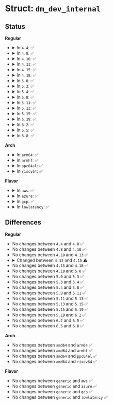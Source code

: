 # Struct: <code>dm_dev_internal</code>

## Status
<b>Regular</b>
<ul>
<li>
<details>
<summary>In <code>4.4</code>: ✅</summary>

```c
struct dm_dev_internal {
    struct list_head list;
    atomic_t count;
    struct dm_dev *dm_dev;
};
```
</details>
</li>
<li>
<details>
<summary>In <code>4.8</code>: ✅</summary>

```c
struct dm_dev_internal {
    struct list_head list;
    atomic_t count;
    struct dm_dev *dm_dev;
};
```
</details>
</li>
<li>
<details>
<summary>In <code>4.10</code>: ✅</summary>

```c
struct dm_dev_internal {
    struct list_head list;
    atomic_t count;
    struct dm_dev *dm_dev;
};
```
</details>
</li>
<li>
<details>
<summary>In <code>4.13</code>: ✅</summary>

```c
struct dm_dev_internal {
    struct list_head list;
    atomic_t count;
    struct dm_dev *dm_dev;
};
```
</details>
</li>
<li>
<details>
<summary>In <code>4.15</code>: ✅</summary>

```c
struct dm_dev_internal {
    struct list_head list;
    refcount_t count;
    struct dm_dev *dm_dev;
};
```
</details>
</li>
<li>
<details>
<summary>In <code>4.18</code>: ✅</summary>

```c
struct dm_dev_internal {
    struct list_head list;
    refcount_t count;
    struct dm_dev *dm_dev;
};
```
</details>
</li>
<li>
<details>
<summary>In <code>5.0</code>: ✅</summary>

```c
struct dm_dev_internal {
    struct list_head list;
    refcount_t count;
    struct dm_dev *dm_dev;
};
```
</details>
</li>
<li>
<details>
<summary>In <code>5.3</code>: ✅</summary>

```c
struct dm_dev_internal {
    struct list_head list;
    refcount_t count;
    struct dm_dev *dm_dev;
};
```
</details>
</li>
<li>
<details>
<summary>In <code>5.4</code>: ✅</summary>

```c
struct dm_dev_internal {
    struct list_head list;
    refcount_t count;
    struct dm_dev *dm_dev;
};
```
</details>
</li>
<li>
<details>
<summary>In <code>5.8</code>: ✅</summary>

```c
struct dm_dev_internal {
    struct list_head list;
    refcount_t count;
    struct dm_dev *dm_dev;
};
```
</details>
</li>
<li>
<details>
<summary>In <code>5.11</code>: ✅</summary>

```c
struct dm_dev_internal {
    struct list_head list;
    refcount_t count;
    struct dm_dev *dm_dev;
};
```
</details>
</li>
<li>
<details>
<summary>In <code>5.13</code>: ✅</summary>

```c
struct dm_dev_internal {
    struct list_head list;
    refcount_t count;
    struct dm_dev *dm_dev;
};
```
</details>
</li>
<li>
<details>
<summary>In <code>5.15</code>: ✅</summary>

```c
struct dm_dev_internal {
    struct list_head list;
    refcount_t count;
    struct dm_dev *dm_dev;
};
```
</details>
</li>
<li>
<details>
<summary>In <code>5.19</code>: ✅</summary>

```c
struct dm_dev_internal {
    struct list_head list;
    refcount_t count;
    struct dm_dev *dm_dev;
};
```
</details>
</li>
<li>
<details>
<summary>In <code>6.2</code>: ✅</summary>

```c
struct dm_dev_internal {
    struct list_head list;
    refcount_t count;
    struct dm_dev *dm_dev;
};
```
</details>
</li>
<li>
<details>
<summary>In <code>6.5</code>: ✅</summary>

```c
struct dm_dev_internal {
    struct list_head list;
    refcount_t count;
    struct dm_dev *dm_dev;
};
```
</details>
</li>
<li>
<details>
<summary>In <code>6.8</code>: ✅</summary>

```c
struct dm_dev_internal {
    struct list_head list;
    refcount_t count;
    struct dm_dev *dm_dev;
};
```
</details>
</li>
</ul>
<b>Arch</b>
<ul>
<li>
<details>
<summary>In <code>arm64</code>: ✅</summary>

```c
struct dm_dev_internal {
    struct list_head list;
    refcount_t count;
    struct dm_dev *dm_dev;
};
```
</details>
</li>
<li>
<details>
<summary>In <code>armhf</code>: ✅</summary>

```c
struct dm_dev_internal {
    struct list_head list;
    refcount_t count;
    struct dm_dev *dm_dev;
};
```
</details>
</li>
<li>
<details>
<summary>In <code>ppc64el</code>: ✅</summary>

```c
struct dm_dev_internal {
    struct list_head list;
    refcount_t count;
    struct dm_dev *dm_dev;
};
```
</details>
</li>
<li>
<details>
<summary>In <code>riscv64</code>: ✅</summary>

```c
struct dm_dev_internal {
    struct list_head list;
    refcount_t count;
    struct dm_dev *dm_dev;
};
```
</details>
</li>
</ul>
<b>Flavor</b>
<ul>
<li>
<details>
<summary>In <code>aws</code>: ✅</summary>

```c
struct dm_dev_internal {
    struct list_head list;
    refcount_t count;
    struct dm_dev *dm_dev;
};
```
</details>
</li>
<li>
<details>
<summary>In <code>azure</code>: ✅</summary>

```c
struct dm_dev_internal {
    struct list_head list;
    refcount_t count;
    struct dm_dev *dm_dev;
};
```
</details>
</li>
<li>
<details>
<summary>In <code>gcp</code>: ✅</summary>

```c
struct dm_dev_internal {
    struct list_head list;
    refcount_t count;
    struct dm_dev *dm_dev;
};
```
</details>
</li>
<li>
<details>
<summary>In <code>lowlatency</code>: ✅</summary>

```c
struct dm_dev_internal {
    struct list_head list;
    refcount_t count;
    struct dm_dev *dm_dev;
};
```
</details>
</li>
</ul>

## Differences
<b>Regular</b>
<ul>
<li>
No changes between <code>4.4</code> and <code>4.8</code> ✅
</li>
<li>
No changes between <code>4.8</code> and <code>4.10</code> ✅
</li>
<li>
No changes between <code>4.10</code> and <code>4.13</code> ✅
</li>
<li>
<details>
<summary>Changed between <code>4.13</code> and <code>4.15</code> ⚠️</summary>
<ul>
<li>
<b>Field type changed. </b>
<code>atomic_t count</code> ➡️ <code>refcount_t count</code>
</li>
</ul>
</details>
</li>
<li>
No changes between <code>4.15</code> and <code>4.18</code> ✅
</li>
<li>
No changes between <code>4.18</code> and <code>5.0</code> ✅
</li>
<li>
No changes between <code>5.0</code> and <code>5.3</code> ✅
</li>
<li>
No changes between <code>5.3</code> and <code>5.4</code> ✅
</li>
<li>
No changes between <code>5.4</code> and <code>5.8</code> ✅
</li>
<li>
No changes between <code>5.8</code> and <code>5.11</code> ✅
</li>
<li>
No changes between <code>5.11</code> and <code>5.13</code> ✅
</li>
<li>
No changes between <code>5.13</code> and <code>5.15</code> ✅
</li>
<li>
No changes between <code>5.15</code> and <code>5.19</code> ✅
</li>
<li>
No changes between <code>5.19</code> and <code>6.2</code> ✅
</li>
<li>
No changes between <code>6.2</code> and <code>6.5</code> ✅
</li>
<li>
No changes between <code>6.5</code> and <code>6.8</code> ✅
</li>
</ul>
<b>Arch</b>
<ul>
<li>
No changes between <code>amd64</code> and <code>arm64</code> ✅
</li>
<li>
No changes between <code>amd64</code> and <code>armhf</code> ✅
</li>
<li>
No changes between <code>amd64</code> and <code>ppc64el</code> ✅
</li>
<li>
No changes between <code>amd64</code> and <code>riscv64</code> ✅
</li>
</ul>
<b>Flavor</b>
<ul>
<li>
No changes between <code>generic</code> and <code>aws</code> ✅
</li>
<li>
No changes between <code>generic</code> and <code>azure</code> ✅
</li>
<li>
No changes between <code>generic</code> and <code>gcp</code> ✅
</li>
<li>
No changes between <code>generic</code> and <code>lowlatency</code> ✅
</li>
</ul>
